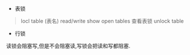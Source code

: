 - 表锁
> locl table (表名) read/write
> show open tables  查看表锁
> unlock table
- 行锁
>
读锁会阻塞写,但是不会阻塞读,写锁会把读和写都阻塞.
